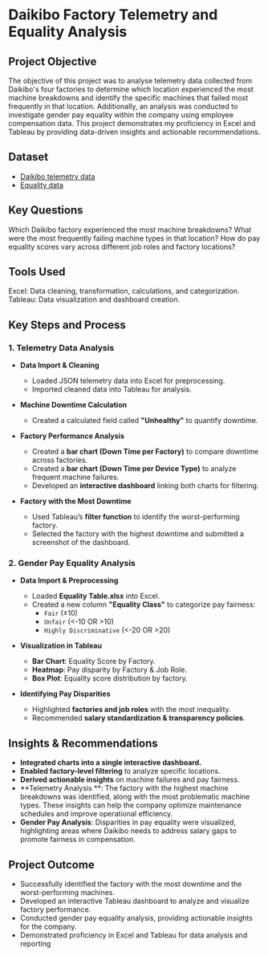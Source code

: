 # Daikibo Factory Telemetry and Equality Analysis
## Project Objective
The objective of this project was to analyse telemetry data collected from Daikibo's four factories to determine which location experienced the most machine breakdowns and identify the specific machines that failed most frequently in that location. Additionally, an analysis was conducted to investigate gender pay equality within the company using employee compensation data. This project demonstrates my proficiency in Excel and Tableau by providing data-driven insights and actionable recommendations.

## Dataset
- <a href="https://github.com/LyndahM/Deloitte-Job-Simulation/blob/main/daikibo-telemetry-data.json.zip">Daikibo telemetry data</a>
- <a href="https://github.com/LyndahM/Deloitte-Job-Simulation/blob/main/Equality%20Table.xlsx">Equality data</a>

## Key Questions
Which Daikibo factory experienced the most machine breakdowns?
What were the most frequently failing machine types in that location?
How do pay equality scores vary across different job roles and factory locations?

## Tools Used

Excel: Data cleaning, transformation, calculations, and categorization.
Tableau: Data visualization and dashboard creation.

## Key Steps and Process

### 1. Telemetry Data Analysis
- **Data Import & Cleaning**
  - Loaded JSON telemetry data into Excel for preprocessing.
  - Imported cleaned data into Tableau for analysis.

- **Machine Downtime Calculation**
  - Created a calculated field called **"Unhealthy"** to quantify downtime.

- **Factory Performance Analysis**
  - Created a **bar chart (Down Time per Factory)** to compare downtime across factories.
  - Created a **bar chart (Down Time per Device Type)** to analyze frequent machine failures.
  - Developed an **interactive dashboard** linking both charts for filtering.

- **Factory with the Most Downtime**
  - Used Tableau’s **filter function** to identify the worst-performing factory.
  - Selected the factory with the highest downtime and submitted a screenshot of the dashboard.

### 2. Gender Pay Equality Analysis
- **Data Import & Preprocessing**
  - Loaded **Equality Table.xlsx** into Excel.
  - Created a new column **"Equality Class"** to categorize pay fairness:
    - `Fair` (±10)
    - `Unfair` (<-10 OR >10)
    - `Highly Discriminative` (<-20 OR >20)

- **Visualization in Tableau**
  - **Bar Chart**: Equality Score by Factory.
  - **Heatmap**: Pay disparity by Factory & Job Role.
  - **Box Plot**: Equality score distribution by factory.

- **Identifying Pay Disparities**
  - Highlighted **factories and job roles** with the most inequality.
  - Recommended **salary standardization & transparency policies**.
 
## Insights & Recommendations
- **Integrated charts into a single interactive dashboard.**
- **Enabled factory-level filtering** to analyze specific locations.
- **Derived actionable insights** on machine failures and pay fairness.
- **Telemetry Analysis **: The factory with the highest machine breakdowns was identified, along with the most problematic machine types. These insights can help the company optimize maintenance schedules and improve operational efficiency.
- **Gender Pay Analysis**: Disparities in pay equality were visualized, highlighting areas where Daikibo needs to address salary gaps to promote fairness in compensation.


## Project Outcome
- Successfully identified the factory with the most downtime and the worst-performing machines.
- Developed an interactive Tableau dashboard to analyze and visualize factory performance.
- Conducted gender pay equality analysis, providing actionable insights for the company.
- Demonstrated proficiency in Excel and Tableau for data analysis and reporting

